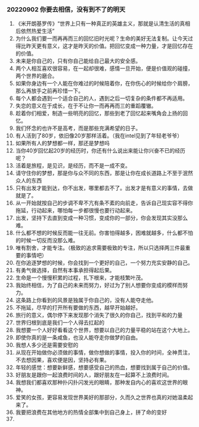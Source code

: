 ### 20220902 你要去相信，没有到不了的明天

1. 《米开朗基罗传》“世界上只有一种真正的英雄主义，那就是认清生活的真相后依然热爱生活”
2. 为什么我们要一而再再而三的回忆旧时光呢？生命的美好无法复制。让今天过得比昨天更有意义，这才是昨天的价值。把回忆变成一种力量，才是回忆存在的价值。
3. 未来是你自己的，只有你自己能给自己最大的安全感。
4. 两个人相互喜欢很容易，在一起却很难，感情一旦开始，便是价值观的碰撞，两个世界的磨合。
5. 如果你身边有一个人能在你难过的时候陪着你，在你伤心的时候给你个肩膀，那么再放手之前再珍惜一下。
6. 每个人都会遇到一个适合自己的人，遇到之后一切复杂的条件都不再适用。
7. 失恋的意义在于成长，在于不让你一而再再而三的重蹈覆辙。
8. 趁着你们相爱，制造一些明亮的回忆，那些到老了回忆起来嘴角会上扬的回忆。
9. 我们怀念的也许不是高考，而是那些充满希望的日子。
10. 有人活到了80岁，依旧像20岁那样活着。（我在intel见到了年轻老爷爷）
11. 如果所有人的梦想都一样，那还是梦想吗
12. 当你40岁回忆起20岁的经历时，你还有什么说出来能让你兴奋不已的经历呢？
13. 活着是旅程，是见识，是经历，而不是一成不变。
14. 请守住你的梦想，那是你与众不同的东西，那是让你在成长道路上不至于泯然众人的东西
15. 只有出发才能到达，你不出发，哪里都去不了。出发才是有意义的事情，去做就是了。
16. 从一开始就按自己的步调不卑不亢有条不紊的向前走，告诉自己现实容不得你拖延，行动起来，哪怕每一步都很慢也要行动起来。
17. 出发，坚持下去直到变成一种习惯，变成你的一部分，你会发现其实没那么难。
18. 什么都不想的时候反而能一往无前。你害怕得越多，困难就越多，什么都不怕的时候一切反而没那么难。
19. 唯有割舍，才能专注。（极致的追求需要极致的专注，所以只选择两三件最重要的事情吧）
20. 在你追逐梦想的时候，你会找到一个更好的自己，一个努力充实安静的自己。
21. 有勇气做选择，自然有本事承担得起后果。
22. 生命是一个慢慢积累的过程，扎下根来，才能枝繁叶茂。
23. 我始终相信，为了自己的未来而努力，好过为了别人想要你变成的模样而努力。
24. 这条路上你看到的风景是独属于你自己的，没有人能夺走他。
25. 不拖延，尽早的打开所有要做的东西，越早开始越好。
26. 旅行的意义，偶尔停下来发现那个消失了很久的你自己，找到平和的力量
27. 世界归根到底是我们一个人得去扛起的
28. 我想要一个人好好看看这个世界，想要以自己的力量平稳的站在这个大地上。
29. 即使你真的是一条咸鱼，也没人能夺走你做梦的自由。
30. 我想人多少还是需要安慰的
31. 从现在开始做你必须做的事情，做你想做的事情，投入你的时间，全神贯注，不去想因果，喜欢便是因，坚持必有果。
32. 年轻的感觉：想要新鲜感，想要感受自己的热血，想要找到属于自己的价值。
33. 好朋友是跟你一起浪费时间的人，跟好朋友在一起算不上浪费时间。
34. 我想我们都喜欢那种扑闪扑闪发光的眼睛，那种发自内心的喜欢这世界的眼神。
35. 爱笑的女孩，更容易发现世界美好的那部分，久而久之世界也真的对她温柔起来了。
36. 我要把浪费在其他地方的热情全部集中到自己身上，拼了命的变好
37. 